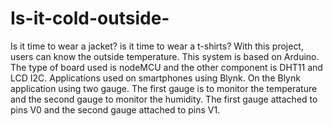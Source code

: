 # Is-it-cold-outside-
Is it time to wear a jacket? is it time to wear a t-shirts?
With this project, users can know the outside temperature.
This system is based on Arduino.
The type of board used is nodeMCU and the other component is DHT11 and LCD I2C. Applications used on smartphones using Blynk.
On the Blynk application using two gauge.
The first gauge is to monitor the temperature and the second gauge to monitor the humidity.
The first gauge attached to pins V0 and the second gauge attached to pins V1.
